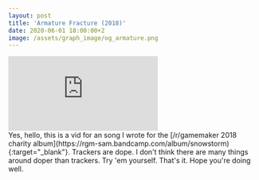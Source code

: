 ```yaml
---
layout: post
title: 'Armature Fracture (2018)'
date: 2020-06-01 18:00:00+2
image: /assets/graph_image/og_armature.png
---
```

<div class="dashed-border">
<div class='embed-container'><iframe src="https://www.youtube.com/embed/DDOq2OjIUfE" frameborder="0" allow="accelerometer; autoplay; encrypted-media; gyroscope; picture-in-picture" allowfullscreen></iframe></div>
</div> 
Yes, hello, this is a vid for an song I wrote for the [/r/gamemaker 2018 charity album](https://rgm-sam.bandcamp.com/album/snowstorm){:target="_blank"}.
Trackers are dope. I don't think there are many things around doper than trackers. Try 'em yourself.    
That's it. Hope you're doing well.